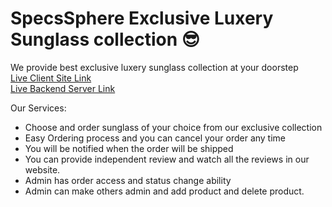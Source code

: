 # SpecsSphere Exclusive Luxery Sunglass collection 😎

We provide best exclusive luxery sunglass collection at your doorstep<br/>
[Live Client Site Link](https://specssphere.netlify.app/)<br/>
[Live Backend Server Link](https://specs-sphere.vercel.app/)

Our Services:

-   Choose and order sunglass of your choice from our exclusive collection
-   Easy Ordering process and you can cancel your order any time
-   You will be notified when the order will be shipped
-   You can provide independent review and watch all the reviews in our website.
-   Admin has order access and status change ability
-   Admin can make others admin and add product and delete product.
